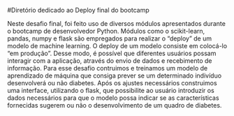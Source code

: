 #Diretório dedicado ao Deploy final do bootcamp

Neste desafio final, foi feito uso de diversos módulos apresentados durante o bootcamp de desenvolvedor Python. Módulos como o scikit-learn, pandas, numpy e flask são empregados para realizar o “deploy” de um modelo de machine learning. O deploy de um modelo consiste em colocá-lo “em produção”. Desse modo, é possível que diferentes usuários possam interagir com a aplicação, através do envio de dados e recebimento de informação.
Para esse desafio contruimos e treinamos um modelo de aprendizado de máquina que consiga prever se um determinado indivíduo desenvolverá ou não diabetes.
Após os ajustes necessários construimos uma interface, utilizando o flask, que possibilite ao usuário introduzir os dados necessários para que o modelo possa indicar se as características fornecidas sugerem ou não o desenvolvimento de um quadro de diabetes.
